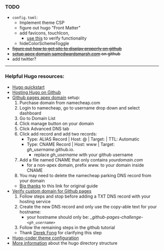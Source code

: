 ### TODO
* `config.toml`:
    * Implement theme CSP
    * figure out hugo "Front Matter"
    * add favicons, touchIcon, 
        * [use this](https://realfavicongenerator.net) to verify functionality
    * hideColorSchemeToggle
* ~~[figure out how to get site to display properly on github](https://gohugo.io/hosting-and-deployment/hosting-on-github/)~~
* ~~[setup apex domain samedwardsmarsh.com](https://gohugo.io/hosting-and-deployment/hosting-on-github/#use-a-custom-domain) on github~~
* add twitter?

---

### Helpful Hugo resources:
* [Hugo quickstart](https://gohugo.io/getting-started/quick-start/)
* [Hosting Hugo on Github](https://gohugo.io/hosting-and-deployment/hosting-on-github/)
* [Github pages apex domain]() setup:
    1. Purchase domain from namecheap.com
    2. Login to namecheap, go to username drop down and select dashboard
    3. Go to Domain List
    4. Click manage button on your domain
    5. Click Advanced DNS tab
    6. Click add record and add two records:
        * Type: ALIAS Record | Host: @ | Target:  | TTL: Automatic
        * Type: CNAME Record | Host: www | Target: *gh_username*.github.io.
            * replace *gh_username* with your github username
    7. Add a file named CNAME that only contains *yourdomain.com*
        * for a non-apex domain, prefix *www.* to your domain inside CNAME
    8. You may need to delete the namecheap parking DNS record from your domain
    * [Big thanks](https://gist.github.com/notTag/4a60598d018124c9ac4a7b1f3e2bac9a) to this link for original guide
* [Verify custom domain for Github pages](https://docs.github.com/en/pages/configuring-a-custom-domain-for-your-github-pages-site/verifying-your-custom-domain-for-github-pages)
    1. Follow steps and stop before adding a TXT DNS record with your hosting service
    2. Create the new DNS record and only use the copy-able text for your hostname:
        * your hostname should only be: *_github-pages-challenge-`<gh_username>`*
    3. Follow the remaining steps in the github tutorial
    * Thank [Derek Fong](https://derekfong.medium.com/verify-github-organizations-domain-on-namecheap-9b2af148679a) for clarifying this step
* [Hugo-coder theme configuration](https://github.com/luizdepra/hugo-coder/wiki/Configurations#complete-example)
* [More information](https://gohugo.io/getting-started/directory-structure/) about the hugo directory structure